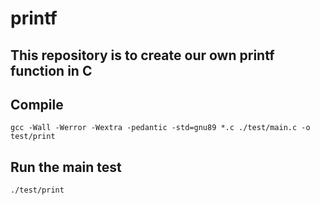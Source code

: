 # printf
## This repository is to create our own printf function in C

## Compile 
```
gcc -Wall -Werror -Wextra -pedantic -std=gnu89 *.c ./test/main.c -o test/print
```

## Run the main test
```
./test/print
```

